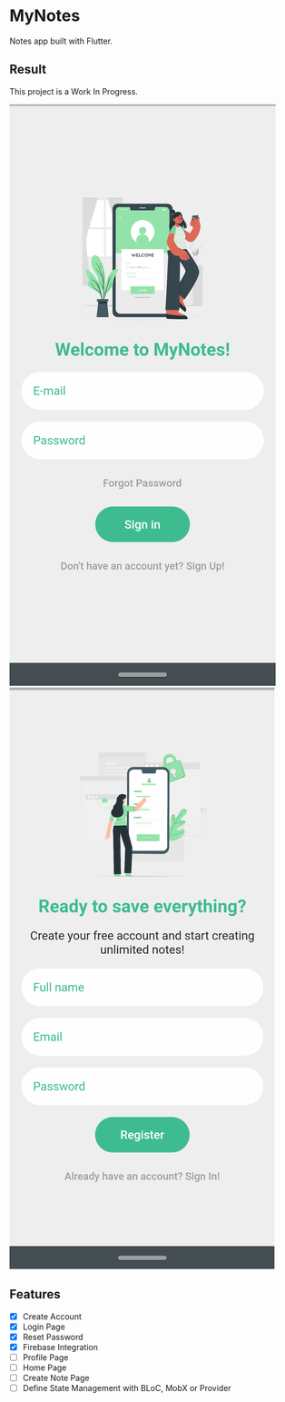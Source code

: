 # MyNotes

Notes app built with Flutter.

## Result

This project is a Work In Progress.

![Screenshot Login](./flutter_01.png)
![Screenshot Create Account](./flutter_02.png)

## Features 
- [x] Create Account
- [x] Login Page
- [x] Reset Password
- [x] Firebase Integration
- [ ] Profile Page
- [ ] Home Page
- [ ] Create Note Page
- [ ] Define State Management with BLoC, MobX or Provider
